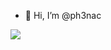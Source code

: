 - 👋 Hi, I’m @ph3nac

[![](https://github-readme-stats.vercel.app/api?username=ph3nac&show_icons=true&theme=tokyonight)](https://github.com/anuraghazra/github-readme-stats)
<!---
ph3nac/ph3nac is a ✨ special ✨ repository because its `README.md` (this file) appears on your GitHub profile.
You can click the Preview link to take a look at your changes.
--->
